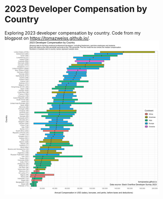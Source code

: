 # 2023 Developer Compensation by Country
Exploring 2023 developer compensation by country. Code from my blogpost on https://tomazweiss.github.io/.
![](so_2023_compensation.png)<!-- -->
